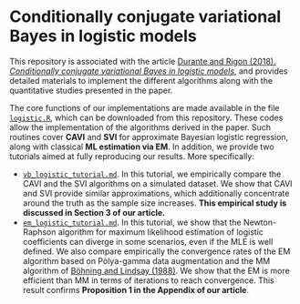 
# Conditionally conjugate variational Bayes in logistic models


This repository is associated with the article [Durante and Rigon (2018). *Conditionally conjugate variational Bayes in logistic models*](https://arxiv.org/abs/1711.06999), and provides detailed materials to implement the different algorithms along with the quantitative studies presented in the paper. 

The core functions of our implementations are made available in the file [`logistic.R`](https://github.com/tommasorigon/logisticVB/blob/master/logistic.R), which can be downloaded from this repository. These codes allow the implementation of the algorithms derived in the paper. Such routines cover **CAVI** and **SVI** for approximate Bayesian logistic regression, along with classical **ML estimation via EM**. In addition, we provide two tutorials aimed at fully reproducing our results. More specifically:

- [`vb_logistic_tutorial.md`](https://github.com/tommasorigon/logisticVB/blob/master/vb_logistic_tutorial.md). In this tutorial, we empirically compare the CAVI and the SVI algorithms on a simulated dataset. We show that CAVI and SVI provide similar approximations, which additionally concentrate around the truth as the sample size increases. **This empirical study is discussed in Section 3 of our article.**
- [`em_logistic_tutorial.md`](https://github.com/tommasorigon/logisticVB/blob/master/em_logistic_tutorial.md). In this tutorial, we show that the Newton-Raphson algorithm for maximum likelihood estimation of logistic coefficients can diverge in some scenarios, even if the MLE is well defined. We also compare empirically the convergence rates of the EM algorithm based on Pòlya-gamma data augmentation and the MM algorithm of [Böhning and Lindsay (1988)](https://link.springer.com/article/10.1007/BF00049423). We show that the EM is more efficient than MM in terms of iterations to reach convergence. This result confirms **Proposition 1 in the Appendix of our article**.
